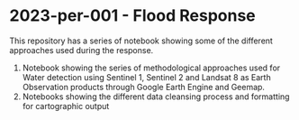 # 2023-per-001 - Flood Response
 This repository has a series of notebook showing some of the different approaches used during the response.
 
 1. Notebook showing the series of methodological approaches used for Water detection using Sentinel 1, Sentinel 2 and Landsat 8 as Earth Observation products through Google Earth Engine and Geemap. 
 2. Notebooks showing the different data cleansing process and formatting for cartographic output

